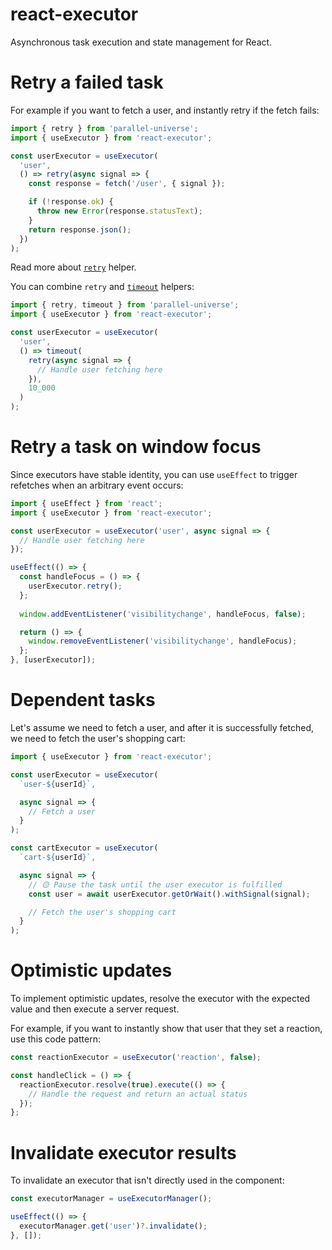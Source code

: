 # react-executor

Asynchronous task execution and state management for React.

# Retry a failed task

For example if you want to fetch a user, and instantly retry if the fetch fails:

```ts
import { retry } from 'parallel-universe';
import { useExecutor } from 'react-executor';

const userExecutor = useExecutor(
  'user',
  () => retry(async signal => {
    const response = fetch('/user', { signal });

    if (!response.ok) {
      throw new Error(response.statusText);
    }
    return response.json();
  })
);
```

Read more about [`retry`](https://github.com/smikhalevski/parallel-universe?tab=readme-ov-file#retry) helper.

You can combine `retry` and [`timeout`](https://github.com/smikhalevski/parallel-universe?tab=readme-ov-file#retry)
helpers:

```ts
import { retry, timeout } from 'parallel-universe';
import { useExecutor } from 'react-executor';

const userExecutor = useExecutor(
  'user',
  () => timeout(
    retry(async signal => {
      // Handle user fetching here
    }),
    10_000
  )
);
```

# Retry a task on window focus

Since executors have stable identity, you can use `useEffect` to trigger refetches when an arbitrary event occurs:

```ts
import { useEffect } from 'react';
import { useExecutor } from 'react-executor';

const userExecutor = useExecutor('user', async signal => {
  // Handle user fetching here
});

useEffect(() => {
  const handleFocus = () => {
    userExecutor.retry();
  };
  
  window.addEventListener('visibilitychange', handleFocus, false);

  return () => {
    window.removeEventListener('visibilitychange', handleFocus);
  };
}, [userExecutor]);
```

# Dependent tasks

Let's assume we need to fetch a user, and after it is successfully fetched, we need to fetch the user's shopping cart:

```ts
import { useExecutor } from 'react-executor';

const userExecutor = useExecutor(
  `user-${userId}`,

  async signal => {
    // Fetch a user
  }
);

const cartExecutor = useExecutor(
  `cart-${userId}`,

  async signal => {
    // 🟡 Pause the task until the user executor is fulfilled
    const user = await userExecutor.getOrWait().withSignal(signal);

    // Fetch the user's shopping cart
  }
);
```

# Optimistic updates

To implement optimistic updates, resolve the executor with the expected value and then execute a server request.

For example, if you want to instantly show that user that they set a reaction, use this code pattern:

```ts
const reactionExecutor = useExecutor('reaction', false);

const handleClick = () => {
  reactionExecutor.resolve(true).execute(() => {
    // Handle the request and return an actual status
  });
};
```

# Invalidate executor results

To invalidate an executor that isn't directly used in the component:

```ts
const executorManager = useExecutorManager();

useEffect(() => {
  executorManager.get('user')?.invalidate();
}, []);
```
